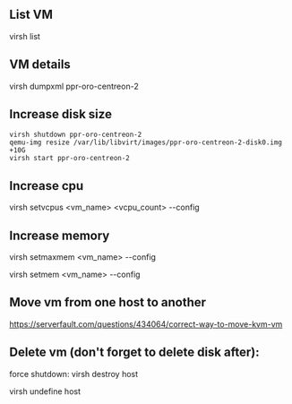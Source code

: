 List VM
-------

virsh list

VM details
----------

virsh dumpxml ppr-oro-centreon-2

Increase disk size
------------------

```
virsh shutdown ppr-oro-centreon-2
qemu-img resize /var/lib/libvirt/images/ppr-oro-centreon-2-disk0.img +10G
virsh start ppr-oro-centreon-2
```
Increase cpu
------------

virsh setvcpus <vm_name> <vcpu_count> --config

Increase memory
---------------

virsh setmaxmem <vm_name> <memsize> --config
  
virsh setmem <vm_name> <memsize> --config

Move vm from one host to another
--------------------------------

https://serverfault.com/questions/434064/correct-way-to-move-kvm-vm

Delete vm (don't forget to delete disk after):
----------------------------------------------

force shutdown: virsh destroy host

virsh undefine host
